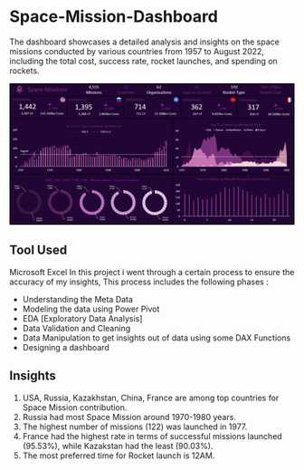# Space-Mission-Dashboard

The dashboard showcases a detailed analysis and insights on the space missions conducted by various countries from 1957 to August 2022, including the total cost, success rate, rocket launches, and spending on rockets.

![Bike Sales Dashboard](https://github.com/moaazelsokary/Space-Mission-Dashboard/blob/main/Space%20Project.png)

## Tool Used
Microsoft Excel 
In this project i went through a certain process to ensure the accuracy of my insights, This process includes the following phases :
- Understanding the Meta Data
- Modeling the data using Power Pivot
- EDA [Exploratory Data Analysis]
- Data Validation and Cleaning
- Data Manipulation to get insights out of data using some DAX Functions
- Designing a dashboard

## Insights

1. USA, Russia, Kazakhstan, China, France are among top countries for Space Mission contribution.
2. Russia had most Space Mission around 1970-1980 years.
3. The highest number of missions (122) was launched in 1977.
4. France had the highest rate in terms of successful missions launched (95.53%), while Kazakstan had the least (90.03%).
5. The most preferred time for Rocket launch is 12AM.
